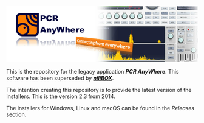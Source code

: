 <img src="./header.jpg">

This is the repository for the legacy application ***PCR AnyWhere***. This software has been superseded by [***niliBOX***](https://nilibox.com).

The intention creating this repository is to provide the latest version of the installers. This is the version 2.3 from 2014.

The installers for Windows, Linux and macOS can be found in the *Releases* section.
